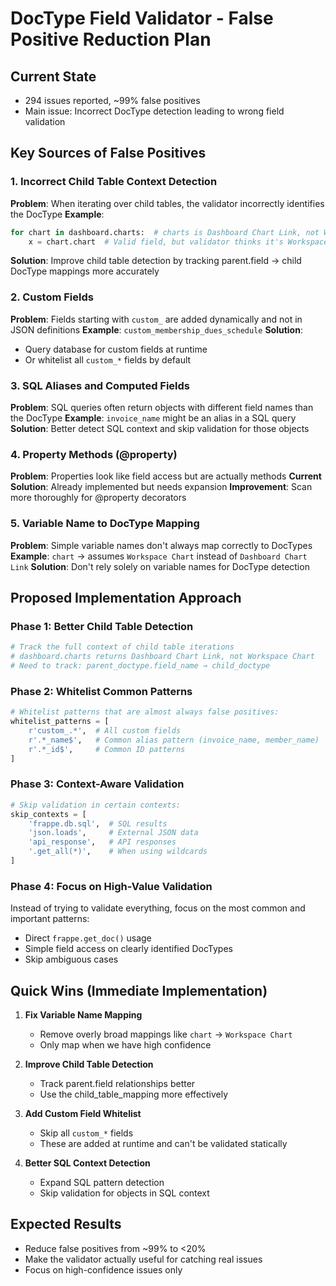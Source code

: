 # DocType Field Validator - False Positive Reduction Plan

## Current State
- 294 issues reported, ~99% false positives
- Main issue: Incorrect DocType detection leading to wrong field validation

## Key Sources of False Positives

### 1. **Incorrect Child Table Context Detection**
**Problem**: When iterating over child tables, the validator incorrectly identifies the DocType
**Example**: 
```python
for chart in dashboard.charts:  # charts is Dashboard Chart Link, not Workspace Chart
    x = chart.chart  # Valid field, but validator thinks it's Workspace Chart
```
**Solution**: Improve child table detection by tracking parent.field → child DocType mappings more accurately

### 2. **Custom Fields**
**Problem**: Fields starting with `custom_` are added dynamically and not in JSON definitions
**Example**: `custom_membership_dues_schedule`
**Solution**: 
- Query database for custom fields at runtime
- Or whitelist all `custom_*` fields by default

### 3. **SQL Aliases and Computed Fields**
**Problem**: SQL queries often return objects with different field names than the DocType
**Example**: `invoice_name` might be an alias in a SQL query
**Solution**: Better detect SQL context and skip validation for those objects

### 4. **Property Methods (@property)**
**Problem**: Properties look like field access but are actually methods
**Current Solution**: Already implemented but needs expansion
**Improvement**: Scan more thoroughly for @property decorators

### 5. **Variable Name to DocType Mapping**
**Problem**: Simple variable names don't always map correctly to DocTypes
**Example**: `chart` → assumes `Workspace Chart` instead of `Dashboard Chart Link`
**Solution**: Don't rely solely on variable names for DocType detection

## Proposed Implementation Approach

### Phase 1: Better Child Table Detection
```python
# Track the full context of child table iterations
# dashboard.charts returns Dashboard Chart Link, not Workspace Chart
# Need to track: parent_doctype.field_name → child_doctype
```

### Phase 2: Whitelist Common Patterns
```python
# Whitelist patterns that are almost always false positives:
whitelist_patterns = [
    r'custom_.*',  # All custom fields
    r'.*_name$',   # Common alias pattern (invoice_name, member_name)
    r'.*_id$',     # Common ID patterns
]
```

### Phase 3: Context-Aware Validation
```python
# Skip validation in certain contexts:
skip_contexts = [
    'frappe.db.sql',  # SQL results
    'json.loads',     # External JSON data
    'api_response',   # API responses
    '.get_all(*)',    # When using wildcards
]
```

### Phase 4: Focus on High-Value Validation
Instead of trying to validate everything, focus on the most common and important patterns:
- Direct `frappe.get_doc()` usage
- Simple field access on clearly identified DocTypes
- Skip ambiguous cases

## Quick Wins (Immediate Implementation)

1. **Fix Variable Name Mapping**
   - Remove overly broad mappings like `chart` → `Workspace Chart`
   - Only map when we have high confidence

2. **Improve Child Table Detection**
   - Track parent.field relationships better
   - Use the child_table_mapping more effectively

3. **Add Custom Field Whitelist**
   - Skip all `custom_*` fields
   - These are added at runtime and can't be validated statically

4. **Better SQL Context Detection**
   - Expand SQL pattern detection
   - Skip validation for objects in SQL context

## Expected Results
- Reduce false positives from ~99% to <20%
- Make the validator actually useful for catching real issues
- Focus on high-confidence issues only